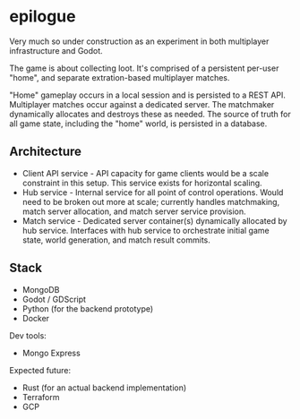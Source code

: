# epilogue

Very much so under construction as an experiment in both multiplayer infrastructure and Godot.

The game is about collecting loot. It's comprised of a persistent per-user "home", and separate extration-based multiplayer matches.

"Home" gameplay occurs in a local session and is persisted to a REST API. Multiplayer matches occur against a dedicated server. The matchmaker dynamically allocates and destroys these as needed. The source of truth for all game state, including the "home" world, is persisted in a database.

## Architecture

* Client API service - API capacity for game clients would be a scale constraint in this setup. This service exists for horizontal scaling.
* Hub service - Internal service for all point of control operations. Would need to be broken out more at scale; currently handles matchmaking, match server allocation, and match server service provision.
* Match service - Dedicated server container(s) dynamically allocated by hub service. Interfaces with hub service to orchestrate initial game state, world generation, and match result commits.

## Stack

* MongoDB
* Godot / GDScript
* Python (for the backend prototype)
* Docker

Dev tools:
* Mongo Express

Expected future:
* Rust (for an actual backend implementation)
* Terraform
* GCP
